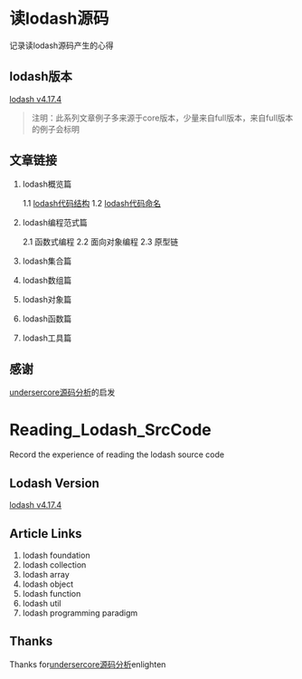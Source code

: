 # 读lodash源码
记录读lodash源码产生的心得

## lodash版本
[lodash v4.17.4](https://github.com/lodash/lodash) 
>注明：此系列文章例子多来源于core版本，少量来自full版本，来自full版本的例子会标明

## 文章链接
1. lodash概览篇

	1.1 [lodash代码结构](https://github.com/LinFengYnu/Reading_Lodash_SrcCode/blob/master/src/code_structure.md)
	1.2 [lodash代码命名](https://github.com/LinFengYnu/Reading_Lodash_SrcCode/blob/master/src/code_name.md)

2. lodash编程范式篇

	2.1 函数式编程
	2.2 面向对象编程
	2.3 原型链

2. lodash集合篇
2. lodash数组篇
2. lodash对象篇
2. lodash函数篇
2. lodash工具篇



## 感谢
[undersercore源码分析](https://www.gitbook.com/book/yoyoyohamapi/undersercore-analysis/details)的启发

# Reading_Lodash_SrcCode
Record the experience of reading the lodash source code

## Lodash Version

[lodash v4.17.4](https://github.com/lodash/lodash) 

## Article Links
1. lodash foundation
2. lodash collection
2. lodash array
2. lodash object
2. lodash function
2. lodash util
2. lodash programming paradigm


## Thanks
Thanks for[undersercore源码分析](https://www.gitbook.com/book/yoyoyohamapi/undersercore-analysis/details)enlighten